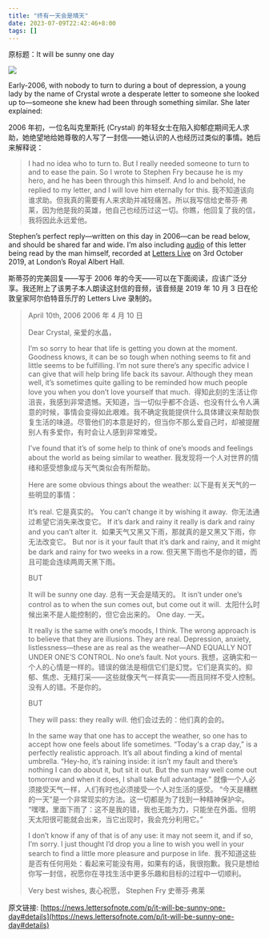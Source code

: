 ```yaml
---
title: "终有一天会是晴天"
date: 2023-07-09T22:42:46+8:00
tags: []
---
```


原标题：It will be sunny one day

![](https://substackcdn.com/image/fetch/w_1456,c_limit,f_auto,q_auto:good,fl_progressive:steep/https%3A%2F%2Fbucketeer-e05bbc84-baa3-437e-9518-adb32be77984.s3.amazonaws.com%2Fpublic%2Fimages%2F3606afd7-7b6a-4395-bf90-b19af97ebe47_724x483.jpeg)

Early-2006, with nobody to turn to during a bout of depression, a young lady by the name of Crystal wrote a desperate letter to someone she looked up to—someone she knew had been through something similar. She later explained:

2006 年初，一位名叫克里斯托 (Crystal) 的年轻女士在陷入抑郁症期间无人求助，她绝望地给她尊敬的人写了一封信——她认识的人也经历过类似的事情。她后来解释说：

> I had no idea who to turn to. But I really needed someone to turn to and to ease the pain. So I wrote to Stephen Fry because he is my hero, and he has been through this himself. And lo and behold, he replied to my letter, and I will love him eternally for this.
> 我不知道该向谁求助。但我真的需要有人来求助并减轻痛苦。所以我写信给史蒂芬·弗莱，因为他是我的英雄，他自己也经历过这一切。你瞧，他回复了我的信，我将因此永远爱他。

Stephen’s perfect reply—written on this day in 2006—can be read below, and should be shared far and wide. I’m also including [audio](https://news.lettersofnote.com/p/it-will-be-sunny-one-day) of this letter being read by the man himself, recorded at [Letters Live](https://letterslive.com/) on 3rd October 2019, at London’s Royal Albert Hall.

斯蒂芬的完美回复——写于 2006 年的今天——可以在下面阅读，应该广泛分享。我还附上了该男子本人朗读这封信的音频，该音频是 2019 年 10 月 3 日在伦敦皇家阿尔伯特音乐厅的 Letters Live 录制的。

> April 10th, 2006 2006 年 4 月 10 日
>
> Dear Crystal, 亲爱的水晶，
>
> I’m so sorry to hear that life is getting you down at the moment. Goodness knows, it can be so tough when nothing seems to fit and little seems to be fulfilling. I’m not sure there’s any specific advice I can give that will help bring life back its savour. Although they mean well, it’s sometimes quite galling to be reminded how much people love you when you don’t love yourself that much. 
> 得知此刻的生活让你沮丧，我感到非常遗憾。天知道，当一切似乎都不合适、也没有什么令人满意的时候，事情会变得如此艰难。我不确定我能提供什么具体建议来帮助恢复生活的味道。尽管他们的本意是好的，但当你不那么爱自己时，却被提醒别人有多爱你，有时会让人感到非常难受。
>
> I’ve found that it’s of some help to think of one’s moods and feelings about the world as being similar to weather.
> 我发现将一个人对世界的情绪和感受想象成与天气类似会有所帮助。
>
> Here are some obvious things about the weather:
> 以下是有关天气的一些明显的事情：
>
> It’s real. 它是真实的。
> You can’t change it by wishing it away. 
> 你无法通过希望它消失来改变它。
> If it’s dark and rainy it really is dark and rainy and you can’t alter it. 
> 如果天气又黑又下雨，那就真的是又黑又下雨，你无法改变它。
> But nor is it your fault that it’s dark and rainy, and it might be dark and rainy for two weeks in a row.
> 但天黑下雨也不是你的错，而且可能会连续两周天黑下雨。
>
> BUT
>
> It will be sunny one day.
> 总有一天会是晴天的。
> It isn’t under one’s control as to when the sun comes out, but come out it will. 
> 太阳什么时候出来不是人能控制的，但它会出来的。
> One day. 一天。
>
> It really is the same with one’s moods, I think. The wrong approach is to believe that they are illusions. They are real. Depression, anxiety, listlessness—these are as real as the weather—AND EQUALLY NOT UNDER ONE’S CONTROL. No one’s fault. Not yours.
> 我想，这确实和一个人的心情是一样的。错误的做法是相信它们是幻觉。它们是真实的。抑郁、焦虑、无精打采——这些就像天气一样真实——而且同样不受人控制。没有人的错。不是你的。
>
> BUT 
>
> They will pass: they really will.
> 他们会过去的：他们真的会的。
>
> In the same way that one has to accept the weather, so one has to accept how one feels about life sometimes. “Today's a crap day,” is a perfectly realistic approach. It’s all about finding a kind of mental umbrella. “Hey-ho, it’s raining inside: it isn’t my fault and there’s nothing I can do about it, but sit it out. But the sun may well come out tomorrow and when it does, I shall take full advantage.”
> 就像一个人必须接受天气一样，人们有时也必须接受一个人对生活的感受。 “今天是糟糕的一天”是一个非常现实的方法。这一切都是为了找到一种精神保护伞。 “嘿嘿，里面下雨了：这不是我的错，我也无能为力，只能坐在外面。但明天太阳很可能就会出来，当它出现时，我会充分利用它。”
>
> I don’t know if any of that is of any use: it may not seem it, and if so, I’m sorry. I just thought I’d drop you a line to wish you well in your search to find a little more pleasure and purpose in life. 
> 我不知道这些是否有任何用处：看起来可能没有用，如果有的话，我很抱歉。我只是想给你写一封信，祝愿你在寻找生活中更多乐趣和目标的过程中一切顺利。
>
> Very best wishes, 衷心祝愿，
> Stephen Fry 史蒂芬·弗莱

原文链接: [https://news.lettersofnote.com/p/it-will-be-sunny-one-day#details](https://news.lettersofnote.com/p/it-will-be-sunny-one-day#details)